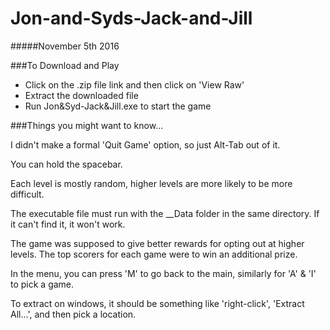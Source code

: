 # Jon-and-Syds-Jack-and-Jill
#####November 5th 2016


###To Download and Play

  - Click on the .zip file link and then click on 'View Raw'
  - Extract the downloaded file
  - Run Jon&Syd-Jack&Jill.exe to start the game
  
###Things you might want to know...

  I didn't make a formal 'Quit Game' option, so just Alt-Tab out of it.
  
  You can hold the spacebar.
  
  Each level is mostly random, higher levels are more likely to be more difficult.
  
  The executable file must run with the __Data folder in the same directory.
  If it can't find it, it won't work.
  
  The game was supposed to give better rewards for opting out at higher levels. The top scorers
  for each game were to win an additional prize.
  
  In the menu, you can press 'M' to go back to the main, similarly for 'A' & 'I' to pick a game.
  
  To extract on windows, it should be something like 'right-click', 'Extract All...', and then pick a location.
